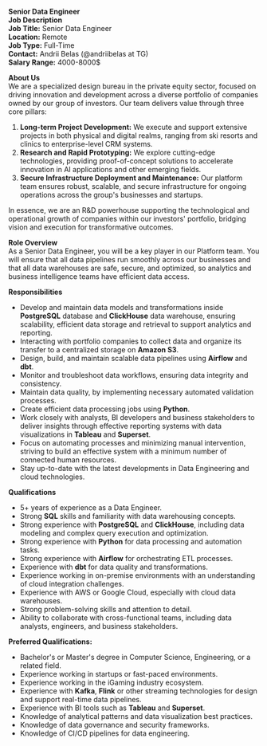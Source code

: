 **Senior Data Engineer**  
**Job Description**  
**Job Title:** Senior Data Engineer  
**Location:** Remote  
**Job Type:** Full-Time  
**Contact:** Andrii Belas (@andriibelas at TG)  
**Salary Range:** 4000-8000$  

**About Us**  
We are a specialized design bureau in the private equity sector, focused on driving innovation and development across a diverse portfolio of companies owned by our group of investors. Our team delivers value through three core pillars:  
1. **Long-term Project Development:** We execute and support extensive projects in both physical and digital realms, ranging from ski resorts and clinics to enterprise-level CRM systems.  
2. **Research and Rapid Prototyping:** We explore cutting-edge technologies, providing proof-of-concept solutions to accelerate innovation in AI applications and other emerging fields.  
3. **Secure Infrastructure Deployment and Maintenance:** Our platform team ensures robust, scalable, and secure infrastructure for ongoing operations across the group's businesses and startups.  

In essence, we are an R&D powerhouse supporting the technological and operational growth of companies within our investors' portfolio, bridging vision and execution for transformative outcomes.  

**Role Overview**  
As a Senior Data Engineer, you will be a key player in our Platform team. You will ensure that all data pipelines run smoothly across our businesses and that all data warehouses are safe, secure, and optimized, so analytics and business intelligence teams have efficient data access.

**Responsibilities**  
- Develop and maintain data models and transformations inside **PostgreSQL** database and **ClickHouse** data warehouse, ensuring scalability, efficient data storage and retrieval to support analytics and reporting.
- Interacting with portfolio companies to collect data and organize its transfer to a centralized storage on **Amazon S3**.
- Design, build, and maintain scalable data pipelines using **Airflow** and **dbt**.
- Monitor and troubleshoot data workflows, ensuring data integrity and consistency.
- Maintain data quality, by implementing necessary automated validation processes.
- Create efficient data processing jobs using **Python**.
- Work closely with analysts, BI developers and business stakeholders to deliver insights through effective reporting systems with data visualizations in **Tableau** and **Superset**.
- Focus on automating processes and minimizing manual intervention, striving to build an effective system with a minimum number of connected human resources.
- Stay up-to-date with the latest developments in Data Engineering and cloud technologies.

**Qualifications**  
- 5+ years of experience as a Data Engineer.
- Strong **SQL** skills and familiarity with data warehousing concepts.
- Strong experience with **PostgreSQL** and **ClickHouse**, including data modeling and complex query execution and optimization.
- Strong experience with **Python** for data processing and automation tasks.
- Strong experience with **Airflow** for orchestrating ETL processes.
- Experience with **dbt** for data quality and transformations.
- Experience working in on-premise environments with an understanding of cloud integration challenges.
- Experience with AWS or Google Cloud, especially with cloud data warehouses.
- Strong problem-solving skills and attention to detail.
- Ability to collaborate with cross-functional teams, including data analysts, engineers, and business stakeholders.

**Preferred Qualifications:**  
- Bachelor's or Master's degree in Computer Science, Engineering, or a related field.  
- Experience working in startups or fast-paced environments.
- Experience working in the iGaming industry ecosystem.
- Experience with **Kafka**, **Flink** or other streaming technologies for design and support real-time data pipelines.
- Experience with BI tools such as **Tableau** and **Superset**.
- Knowledge of analytical patterns and data visualization best practices.
- Knowledge of data governance and security frameworks.
- Knowledge of CI/CD pipelines for data engineering.
